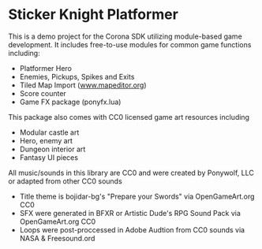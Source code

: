 # Sticker Knight Platformer

This is a demo project for the Corona SDK utilizing module-based game development. It includes free-to-use modules for common game functions including:

* Platformer Hero
* Enemies, Pickups, Spikes and Exits
* Tiled Map Import (www.mapeditor.org)
* Score counter
* Game FX package (ponyfx.lua)

This package also comes with CC0 licensed game art resources including

* Modular castle art
* Hero, enemy art
* Dungeon interior art
* Fantasy UI pieces

All music/sounds in this library are CC0 and were created by Ponywolf, LLC or adapted from other CC0 sounds

* Title theme is bojidar-bg's "Prepare your Swords" via OpenGameArt.org CC0
* SFX were generated in BFXR or Artistic Dude's RPG Sound Pack via OpenGameArt.org CC0
* Loops were post-proccessed in Adobe Audtion from CC0 sounds via NASA & Freesound.ord
